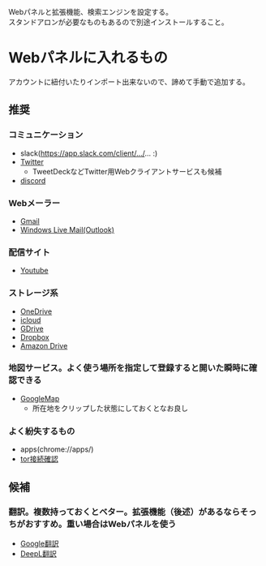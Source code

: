 Webパネルと拡張機能、検索エンジンを設定する。
<br>スタンドアロンが必要なものもあるので別途インストールすること。

# Webパネルに入れるもの
アカウントに紐付いたりインポート出来ないので、諦めて手動で追加する。

## 推奨
### コミュニケーション
- slack(https://app.slack.com/client/.../... :)
- [Twitter](https://twitter.com)
  - TweetDeckなどTwitter用Webクライアントサービスも候補
- [discord](https://discord.com)

### Webメーラー
- [Gmail](https://mail.google.com/mail)
- [Windows Live Mail(Outlook)](https://outlook.live.com/mail/0/inbox)

### 配信サイト
- [Youtube](https://www.youtube.com)

### ストレージ系
- [OneDrive](https://onedrive.live.com)
- [icloud](https://www.icloud.com)
- [GDrive](https://drive.google.com/drive/my-drive)
- [Dropbox](https://www.dropbox.com)
- [Amazon Drive](https://www.amazon.co.jp/clouddrive)

### 地図サービス。よく使う場所を指定して登録すると開いた瞬時に確認できる
- [GoogleMap](https://www.google.co.jp/maps/?hl=ja)
  - 所在地をクリップした状態にしておくとなお良し
### よく紛失するもの
- apps(chrome://apps/)
- [tor接続確認](https://check.torproject.org/)

## 候補
### 翻訳。複数持っておくとベター。拡張機能（後述）があるならそっちがおすすめ。重い場合はWebパネルを使う
- [Google翻訳](https://translate.google.co.jp/?hl=ja)
- [DeepL翻訳](https://www.deepl.com/ja/translator)
